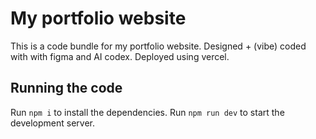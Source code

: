 
  # My portfolio website

  This is a code bundle for my portfolio website. 
  Designed + (vibe) coded with with figma and AI codex.
  Deployed using vercel.

  ## Running the code
  
  Run `npm i` to install the dependencies.
  Run `npm run dev` to start the development server.
  
